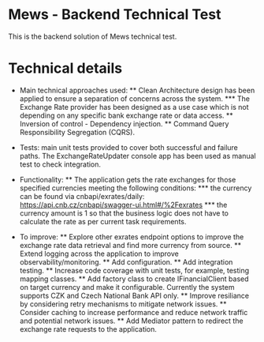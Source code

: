 # Mews - Backend Technical Test

This is the backend solution of Mews technical test.

# Technical details

* Main technical approaches used:
** Clean Architecture design has been applied to ensure a separation of concerns across the system.
*** The Exchange Rate provider has been designed as a use case which is not depending on any specific bank exchange rate or data access.
** Inversion of control - Dependency injection.
** Command Query Responsibility Segregation (CQRS).

* Tests: main unit tests provided to cover both successful and failure paths. The ExchangeRateUpdater console app has been used as manual test to check integration.

* Functionality: 
** The application gets the rate exchanges for those specified currencies meeting the following conditions:
*** the currency can be found via cnbapi/exrates/daily: https://api.cnb.cz/cnbapi/swagger-ui.html#/%2Fexrates
*** the currency amount is 1 so that the business logic does not have to calculate the rate as per current task requirements. 

* To improve:
** Explore other exrates endpoint options to improve the exchange rate data retrieval and find more currency from source.
** Extend logging across the application to improve observability/monitoring.
** Add configuration.
** Add integration testing.
** Increase code coverage with unit tests, for example, testing mapping classes.
** Add factory class to create IFinancialClient based on target currency and make it configurable. Currently the system supports CZK and Czech National Bank API only.
** Improve resiliance by considering retry mechanisms to mitigate network issues.
** Consider caching to increase performance and reduce network traffic and potential network issues.
** Add Mediator pattern to redirect the exchange rate requests to the application.